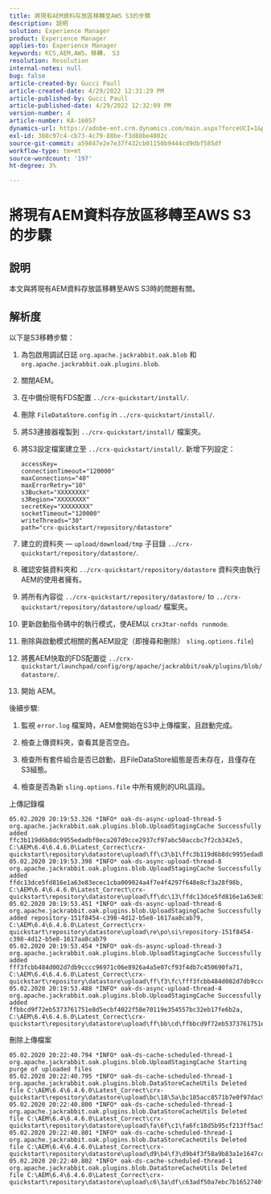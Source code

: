 ```yaml
---
title: 將現有AEM資料存放區移轉至AWS S3的步驟
description: 說明
solution: Experience Manager
product: Experience Manager
applies-to: Experience Manager
keywords: KCS,AEM,AWS，移轉， S3
resolution: Resolution
internal-notes: null
bug: false
article-created-by: Gucci Paull
article-created-date: 4/29/2022 12:31:29 PM
article-published-by: Gucci Paull
article-published-date: 4/29/2022 12:32:09 PM
version-number: 4
article-number: KA-16057
dynamics-url: https://adobe-ent.crm.dynamics.com/main.aspx?forceUCI=1&pagetype=entityrecord&etn=knowledgearticle&id=9c71c447-b8c7-ec11-a7b6-0022480a10ee
exl-id: 308c97c4-cb73-4c79-88be-f3d88be4802c
source-git-commit: a59847e2e7e37f432cb01150b9444cd9dbf585df
workflow-type: tm+mt
source-wordcount: '197'
ht-degree: 3%

---
```


# 將現有AEM資料存放區移轉至AWS S3的步驟

## 說明

本文與將現有AEM資料存放區移轉至AWS S3時的問題有關。

## 解析度

以下是S3移轉步驟：

1. 為包啟用調試日誌 `org.apache.jackrabbit.oak.blob` 和 `org.apache.jackrabbit.oak.plugins.blob`.

1. 關閉AEM。

1. 在中備份現有FDS配置 `../crx-quickstart/install/`.

1. 刪除 `FileDataStore.config` in `../crx-quickstart/install/`.

1. 將S3連接器複製到 `../crx-quickstart/install/` 檔案夾。

1. 將S3設定檔案建立至 `../crx-quickstart/install/`. 新增下列設定：

   ```
   accessKey=
   connectionTimeout="120000"
   maxConnections="40"
   maxErrorRetry="10"
   s3Bucket="XXXXXXXX"
   s3Region="XXXXXXXX"
   secretKey="XXXXXXXX"
   socketTimeout="120000"
   writeThreads="30"
   path="crx-quickstart/repository/datastore"
   ```

1. 建立的資料夾 —  `upload/download/tmp` 子目錄 `../crx-quickstart/repository/datastore/`.

1. 確認安裝資料夾和 `../crx-quickstart/repository/datastore` 資料夾由執行AEM的使用者擁有。

1. 將所有內容從 `../crx-quickstart/repository/datastore/` to `../crx-quickstart/repository/datastore/upload/` 檔案夾。

1. 更新啟動指令碼中的執行模式，使AEM以 `crx3tar-nofds runmode`.

1. 刪除與啟動模式相關的舊AEM設定（即搜尋和刪除） `sling.options.file`)

1. 將舊AEM快取的FDS配置從 `../crx-quickstart/launchpad/config/org/apache/jackrabbit/oak/plugins/blob/datastore/`.

1. 開始 AEM。

後續步驟:

1. 監視 `error.log` 檔案時，AEM會開始在S3中上傳檔案，且啟動完成。

1. 檢查上傳資料夾，查看其是否空白。

1. 檢查所有套件組合是否已啟動，且FileDataStore組態是否未存在，且僅存在S3組態。

1. 檢查是否為新 `sling.options.file` 中所有規則的URL區段。

上傳記錄檔

```
05.02.2020 20:19:53.326 *INFO* oak-ds-async-upload-thread-5 org.apache.jackrabbit.oak.plugins.blob.UploadStagingCache Successfully added ffc3b119d6b8dc9955edadbf0eca207d9cce2937cf97abc50accbc7f2cb342e5, C:\AEM\6.4\6.4.6.0\Latest_Correct\crx-quickstart\repository\datastore\upload\ff\c3\b1\ffc3b119d6b8dc9955edadbf0eca207d9cce2937cf97abc50accbc7f2cb342e5
05.02.2020 20:19:53.398 *INFO* oak-ds-async-upload-thread-8 org.apache.jackrabbit.oak.plugins.blob.UploadStagingCache Successfully added ffdc13dce5fd816e1a63e83ecec1cba009024a4f7e4f4297f648e8cf3a28f98b, C:\AEM\6.4\6.4.6.0\Latest_Correct\crx-quickstart\repository\datastore\upload\ff\dc\13\ffdc13dce5fd816e1a63e83ecec1cba009024a4f7e4f4297f648e8cf3a28f98b
05.02.2020 20:19:53.451 *INFO* oak-ds-async-upload-thread-6 org.apache.jackrabbit.oak.plugins.blob.UploadStagingCache Successfully added repository-151f8454-c398-4d12-b5e8-1617aa8cab79, C:\AEM\6.4\6.4.6.0\Latest_Correct\crx-quickstart\repository\datastore\upload\re\po\si\repository-151f8454-c398-4d12-b5e8-1617aa8cab79
05.02.2020 20:19:53.454 *INFO* oak-ds-async-upload-thread-3 org.apache.jackrabbit.oak.plugins.blob.UploadStagingCache Successfully added fff3fcbb484d002d7db9cccc96971c06e8926a4a5e07cf93f4db7c450690fa71, C:\AEM\6.4\6.4.6.0\Latest_Correct\crx-quickstart\repository\datastore\upload\ff\f3\fc\fff3fcbb484d002d7db9cccc96971c06e8926a4a5e07cf93f4db7c450690fa71
05.02.2020 20:19:53.488 *INFO* oak-ds-async-upload-thread-4 org.apache.jackrabbit.oak.plugins.blob.UploadStagingCache Successfully added ffbbcd9f72eb5373761751e8d5ecbf4022f58e70119e354557bc32eb17fe6b2a, C:\AEM\6.4\6.4.6.0\Latest_Correct\crx-quickstart\repository\datastore\upload\ff\bb\cd\ffbbcd9f72eb5373761751e8d5ecbf4022f58e70119e354557bc32eb17fe6b2a
```

刪除上傳檔案

```
05.02.2020 20:22:40.794 *INFO* oak-ds-cache-scheduled-thread-1 org.apache.jackrabbit.oak.plugins.blob.UploadStagingCache Starting purge of uploaded files
05.02.2020 20:22:40.795 *INFO* oak-ds-cache-scheduled-thread-1 org.apache.jackrabbit.oak.plugins.blob.DataStoreCacheUtils Deleted file C:\AEM\6.4\6.4.6.0\Latest_Correct\crx-quickstart\repository\datastore\upload\bc\18\5a\bc185acc8571b7e0f97dac92b0285fe248004909c3d8264e03cfb2a8101bada6
05.02.2020 20:22:40.800 *INFO* oak-ds-cache-scheduled-thread-1 org.apache.jackrabbit.oak.plugins.blob.DataStoreCacheUtils Deleted file C:\AEM\6.4\6.4.6.0\Latest_Correct\crx-quickstart\repository\datastore\upload\fa\6f\c1\fa6fc18d5b95cf213ff5ac5d9eb0fed7c61310ac2c373ca2cbf187844bf39c24
05.02.2020 20:22:40.801 *INFO* oak-ds-cache-scheduled-thread-1 org.apache.jackrabbit.oak.plugins.blob.DataStoreCacheUtils Deleted file C:\AEM\6.4\6.4.6.0\Latest_Correct\crx-quickstart\repository\datastore\upload\d9\b4\f3\d9b4f3f58a9b83a1e1647cc23b77d672836171afdccbbbd8726f480b741a4c2e
05.02.2020 20:22:40.802 *INFO* oak-ds-cache-scheduled-thread-1 org.apache.jackrabbit.oak.plugins.blob.DataStoreCacheUtils Deleted file C:\AEM\6.4\6.4.6.0\Latest_Correct\crx-quickstart\repository\datastore\upload\c6\3a\df\c63adf50a7ebc7b1652740fb8be9b72f5b76d22477f0d411becab2f8eeceb70b
```
